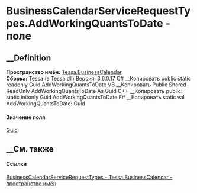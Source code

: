 # BusinessCalendarServiceRequestTypes.AddWorkingQuantsToDate - поле
##  __Definition
 **Пространство имён:** [Tessa.BusinessCalendar](N_Tessa_BusinessCalendar.htm)  
 **Сборка:** Tessa (в Tessa.dll) Версия: 3.6.0.17
C# __Копировать
     public static readonly Guid AddWorkingQuantsToDate
VB __Копировать
     Public Shared ReadOnly AddWorkingQuantsToDate As Guid
C++ __Копировать
     public:
    static initonly Guid AddWorkingQuantsToDate
F# __Копировать
     static val AddWorkingQuantsToDate: Guid
#### Значение поля
[Guid](https://learn.microsoft.com/dotnet/api/system.guid)
##  __См. также
#### Ссылки
[BusinessCalendarServiceRequestTypes -
](T_Tessa_BusinessCalendar_BusinessCalendarServiceRequestTypes.htm)
[Tessa.BusinessCalendar - пространство имён](N_Tessa_BusinessCalendar.htm)
